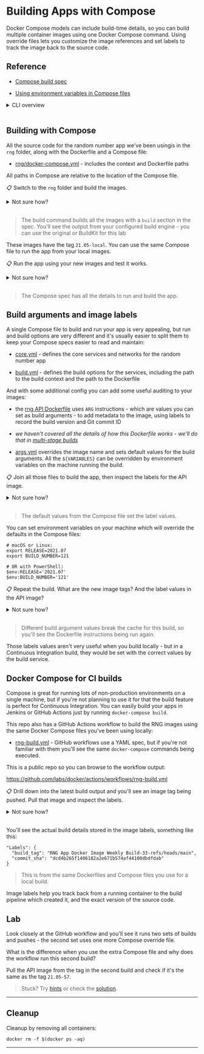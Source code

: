 # Building Apps with Compose

Docker Compose models can include build-time details, so you can build multiple container images using one Docker Compose command. Using override files lets you customize the image references and set labels to track the image back to the source code.

## Reference

- [Compose build spec](https://docs.docker.com/compose/compose-file/compose-file-v3/#build)

- [Using environment variables in Compose files](https://docs.docker.com/compose/environment-variables/) 

<details>
  <summary>CLI overview</summary>

Docker Compose has commands to work with images:

```
docker-compose build --help

docker-compose push --help
```

> These support multiple YAML files in the same way as the other commands.

</details><br/>

## Building with Compose

All the source code for the random number app we've been usingis in the `rng` folder, along with the Dockerfile and a Compose file: 

- [rng/docker-compose.yml](./rng/docker-compose.yml) - includes the context and Dockerfile paths

All paths in Compose are relative to the location of the Compose file. 

📋 Switch to the `rng` folder and build the images.

<details>
  <summary>Not sure how?</summary>

```
cd labs/compose-build/rng

docker-compose build 
```

</details><br/>

> The build command builds all the images with a `build` section in the spec. You'll see the output from your configured build engine - you can use the original or BuildKit for this lab

These images have the tag `21.05-local`. You can use the same Compose file to run the app from your local images.

📋 Run the app using your new images and test it works.

<details>
  <summary>Not sure how?</summary>

```
docker-compose up -d

# try the app at http://localhost:8090
```

</details><br/>

> The Compose spec has all the details to run and build the app. 

## Build arguments and image labels

A single Compose file to build and run your app is very appealing, but run and build options are very different and it's usually easier to split them to keep your Compose specs easier to read and maintain:

- [core.yml](./rng/core.yml) - defines the core services and networks for the random number app

- [build.yml](./rng/build.yml) - defines the build options for the services, including the path to the build context and the path to the Dockerfile

And with some additional config you can add some useful auditing to your images:

- the [rng API Dockerfile](./rng/docker/api/Dockerfile) uses `ARG` instructions - which are values you can set as build arguments - to add metadata to the image, using labels to record the build version and Git commit ID 

- _we haven't covered all the details of how this Dockerfile works - we'll do that in [multi-stage builds](../multi-stage/README.md)_

- [args.yml](./rng/args.yml) overrides the image name and sets default values for the build arguments. All the `${VARIABLES}`  can be overridden by environment variables on the machine running the build.

📋 Join all those files to build the app, then inspect the labels for the API image.

<details>
  <summary>Not sure how?</summary>

```
# join all the files to get the full build spec:
docker-compose -f core.yml -f build.yml -f args.yml build

# this output shows label values:
docker image inspect --format '{{.Config.Labels}}' labs/rng-api:21.05-0
```

</details><br/>

> The default values from the Compose file set the label values.

You can set environment variables on your machine which will override the defaults in the Compose files:

```
# macOS or Linux:
export RELEASE=2021.07
export BUILD_NUMBER=121

# OR with PowerShell:
$env:RELEASE='2021.07'
$env:BUILD_NUMBER='121'
```

📋 Repeat the build. What are the new image tags? And the label values in the API image?

<details>
  <summary>Not sure how?</summary>

```
# it's the same set of files:
docker-compose -f core.yml -f build.yml -f args.yml build

# the tag is 2021.07-121

# show the new label values:
docker image inspect --format '{{.Config.Labels}}' labs/rng-api:2021.07-121
```

</details><br/>

> Different build argument values break the cache for this build, so you'll see the Dockerfile instructions being run again.

Those labels values aren't very useful when you build locally - but in a Continuous Integration build, they would be set with the correct values by the build service.

## Docker Compose for CI builds

Compose is great for running lots of non-production environments on a single machine, but if you're not planning to use it for that the build feature is perfect for Continuous Integration. You can easily build your apps in Jenkins or GitHub Actions just by running `docker-compose build`.

This repo also has a GitHub Actions workflow to build the RNG images using the same Docker Compose files you've been using locally:

- [rng-build.yml](../../.github/workflows/rng-build.yml) - GitHub workflows use a YAML spec, but if you're not familiar with them you'll see the same `docker-compose` commands being executed.

This is a public repo so you can browse to the workflow output:

https://github.com/labs/docker/actions/workflows/rng-build.yml

📋 Drill down into the latest build output and you'll see an image tag being pushed. Pull that image and inspect the labels.

<details>
  <summary>Not sure how?</summary>

```
# the build version is appended to the image tag, e.g for build 57:
docker pull labs/rng-api:21.05-57

docker image inspect labs/rng-api:21.05-57
```

</details><br/>

You'll see the actual build details stored in the image labels, something like this:

```
"Labels": {
  "build_tag": "RNG App Docker Image Weekly Build-33-refs/heads/main",
  "commit_sha": "dcd4b265f1406182a2e671b574af44100dbdfdab"
}
```

> This is from the same Dockerfiles and Compose files you use for a local build.

Image labels help you track back from a running container to the build pipeline which created it, and the exact version of the source code.

## Lab

Look closely at the GitHub workflow and you'll see it runs two sets of builds and pushes - the second set uses one more Compose override file.

What is the difference when you use the extra Compose file and why does the workflow run this second build?

Pull the API image from the tag in the second build and check if it's the same as the tag `21.05-57`.

> Stuck? Try [hints](hints.md) or check the [solution](solution.md).

___
## Cleanup

Cleanup by removing all containers:

```
docker rm -f $(docker ps -aq)
```
---